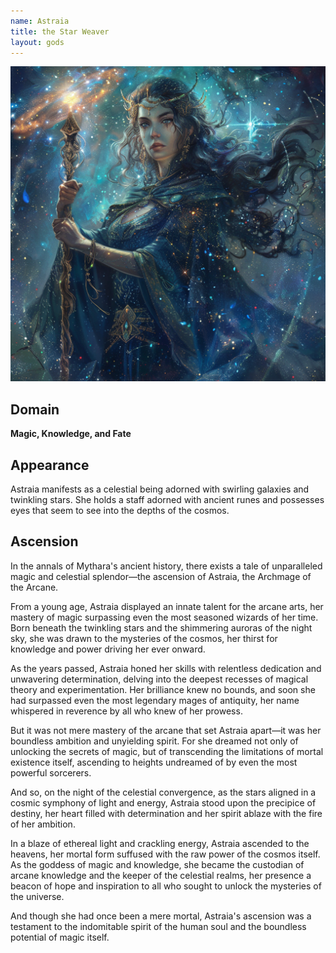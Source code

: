 ```yaml
---
name: Astraia
title: the Star Weaver
layout: gods
---
```

![Astraia, the Star Weaver](../images/narwhalofwar_Astraia_the_Star_Weaver_manifests_as_a_celestial_b_8e032499-e3d4-4c9b-91bf-61a9afa51de0.png)
## Domain
**Magic, Knowledge, and Fate**

## Appearance

Astraia manifests as a celestial being adorned with swirling galaxies and twinkling stars. She holds a staff adorned with ancient runes and possesses eyes that seem to see into the depths of the cosmos.

## Ascension

In the annals of Mythara's ancient history, there exists a tale of unparalleled magic and celestial splendor—the ascension of Astraia, the Archmage of the Arcane.

From a young age, Astraia displayed an innate talent for the arcane arts, her mastery of magic surpassing even the most seasoned wizards of her time. Born beneath the twinkling stars and the shimmering auroras of the night sky, she was drawn to the mysteries of the cosmos, her thirst for knowledge and power driving her ever onward.

As the years passed, Astraia honed her skills with relentless dedication and unwavering determination, delving into the deepest recesses of magical theory and experimentation. Her brilliance knew no bounds, and soon she had surpassed even the most legendary mages of antiquity, her name whispered in reverence by all who knew of her prowess.

But it was not mere mastery of the arcane that set Astraia apart—it was her boundless ambition and unyielding spirit. For she dreamed not only of unlocking the secrets of magic, but of transcending the limitations of mortal existence itself, ascending to heights undreamed of by even the most powerful sorcerers.

And so, on the night of the celestial convergence, as the stars aligned in a cosmic symphony of light and energy, Astraia stood upon the precipice of destiny, her heart filled with determination and her spirit ablaze with the fire of her ambition.

In a blaze of ethereal light and crackling energy, Astraia ascended to the heavens, her mortal form suffused with the raw power of the cosmos itself. As the goddess of magic and knowledge, she became the custodian of arcane knowledge and the keeper of the celestial realms, her presence a beacon of hope and inspiration to all who sought to unlock the mysteries of the universe.

And though she had once been a mere mortal, Astraia's ascension was a testament to the indomitable spirit of the human soul and the boundless potential of magic itself.

